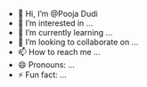 - 👋 Hi, I’m @Pooja Dudi
- 👀 I’m interested in ...
- 🌱 I’m currently learning ...
- 💞️ I’m looking to collaborate on ...
- 📫 How to reach me ...
- 😄 Pronouns: ...
- ⚡ Fun fact: ...

<!---
YogitaDudi/YogitaDudi is a ✨ special ✨ repository because its `README.md` (this file) appears on your GitHub profile.
You can click the Preview link to take a look at your changes.
--->
